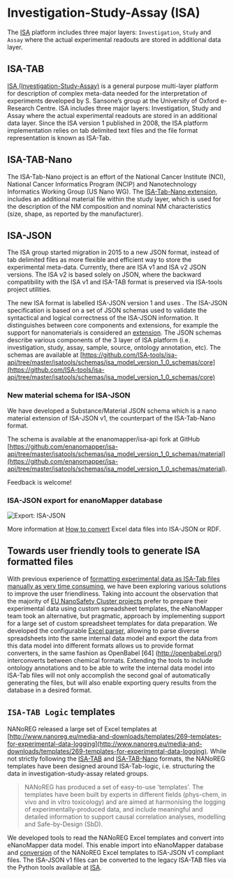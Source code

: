 # Investigation-Study-Assay (ISA)

The [ISA](http://isa-tools.org/) platform includes three major layers: `Investigation`, `Study` and `Assay` where the actual experimental readouts are stored in additional data layer.

## ISA-TAB

[ISA (Investigation-Study-Assay)](http://isa-tools.org/) is a general purpose multi-layer platform for description of
complex meta-data needed for the interpretation of experiments developed by S. Sansone’s
group at the University of Oxford e-Research Centre. ISA includes three major layers:
Investigation, Study and Assay where the actual experimental readouts are stored in an
additional data layer. Since the ISA version 1 published in 2008, the ISA platform implementation
relies on tab delimited text files and the file format representation is known as ISA-Tab. 

## ISA-TAB-Nano

The ISA-Tab-Nano project is an effort of the National Cancer Institute (NCI), National Cancer Informatics Program (NCIP) and Nanotechnology Informatics Working Group (US Nano WG). The [ISA-Tab-Nano extension](https://wiki.nci.nih.gov/display/icr/isa-tab-nano), includes an additional material file within the study layer, which is
used for the description of the NM composition and nominal NM characteristics (size, shape, as reported by the manufacturer).

## ISA-JSON

The ISA group started migration in 2015 to a new JSON format, instead of tab delimited files as more flexible and efficient way to store the experimental meta-data.
Currently, there are ISA v1 and ISA v2 JSON versions. The ISA v2 is based solely on JSON, where the backward compatibility with the ISA v1 and ISA-TAB format is preserved via ISA-tools project utilities.

The new ISA format is labelled ISA-JSON version 1 and uses . The ISA-JSON specification is based on a set of JSON schemas used to validate the syntactical and logical correctness of the ISA-JSON information. It distinguishes between core components and extensions, for example the support for nanomaterials is considered an [extension](https://media.readthedocs.org/pdf/isatools/latest/isatools.pdf). 
The JSON schemas describe various components of the 3 layer of ISA platform (i.e. investigation, study, assay, sample, source, ontology annotation, etc). The schemas are available at [https://github.com/ISA-tools/isa-api/tree/master/isatools/schemas/isa_model_version_1_0_schemas/core](https://github.com/ISA-tools/isa-api/tree/master/isatools/schemas/isa_model_version_1_0_schemas/core)

### New material schema for ISA-JSON

We have developed a Substance/Material JSON schema which is a nano material extension of ISA-JSON v1, the counterpart of the ISA-Tab-Nano format. 

The schema is available at the enanomapper/isa-api fork at GitHub [https://github.com/enanomapper/isa-api/tree/master/isatools/schemas/isa_model_version_1_0_schemas/material](https://github.com/enanomapper/isa-api/tree/master/isatools/schemas/isa_model_version_1_0_schemas/material).

Feedback is welcome!

### ISA-JSON export for enanoMapper database

![Export: ISA-JSON](images/isa_json.jpg "ISA-JSON export")

More information at [How to convert](convertor.html) Excel data files into ISA-JSON or RDF.

 
## Towards user friendly tools to generate ISA formatted files  

With previous experience of [formatting experimental data as ISA-Tab files manually as very time consuming](http://www.beilstein-journals.org/bjnano/single/articleFullText.htm?publicId=2190-4286-6-165#data-format-conversions),
we have been exploring various solutions to improve the user friendliness. Taking into account the observation that the majority of [EU NanoSafety Cluster projects](http://www.nanosafetycluster.eu/) 
prefer to prepare their experimental data using custom spreadsheet templates, the eNanoMapper team took an alternative, but pragmatic, approach by implementing support for a large set of custom spreadsheet templates for data preparation. 
We developed the configurable [Excel parser](parser.html), allowing to parse diverse spreadsheets into the same internal data model and export the data from this data model into different formats allows us to provide format converters, in the same fashion as OpenBabel [64] (http://openbabel.org/) interconverts between chemical formats. Extending the tools to include ontology annotations and to be able to write the internal data model into ISA-Tab files will not only accomplish the second goal of automatically generating the files, but will also enable exporting query results from the database in a desired format.  


## `ISA-TAB Logic` templates

NANoREG released a large set of Excel templates at [http://www.nanoreg.eu/media-and-downloads/templates/269-templates-for-experimental-data-logging](http://www.nanoreg.eu/media-and-downloads/templates/269-templates-for-experimental-data-logging).
While not strictly following the [ISA-TAB](http://isa-tools.org/) and [ISA-TAB-Nano](https://wiki.nci.nih.gov/display/icr/isa-tab-nano) formats, the NANoREG templates have been designed around ISA-Tab-logic, i.e. structuring the data in investigation-study-assay related groups.

>NANoREG has produced a set of easy-to-use 'templates'. The templates have been built by experts in different fields (phys-chem, in vivo and in vitro toxicology) and are aimed at harmonising the logging of experimentally-produced data, and include meaningful and detailed information to support causal correlation analyses, modelling and Safe-by-Design (SbD).

We developed tools to read the NANoREG Excel templates and convert into eNanoMapper data model. This enable import into eNanoMapper database and [conversion](convertor.html) of the NANoREG Excel templates to ISA-JSON v1 compliant files.
The ISA-JSON v1 files can be converted to the legacy ISA-TAB files via the Python tools available at [ISA](http://isa-tools.org/).  

